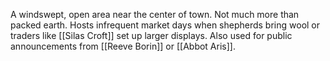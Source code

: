 A windswept, open area near the center of town. Not much more than packed earth. Hosts infrequent market days when shepherds bring wool or traders like [[Silas Croft]] set up larger displays. Also used for public announcements from [[Reeve Borin]] or [[Abbot Aris]].